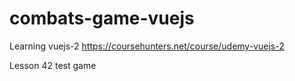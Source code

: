 # combats-game-vuejs

Learning vuejs-2
https://coursehunters.net/course/udemy-vuejs-2

Lesson 42 test game

